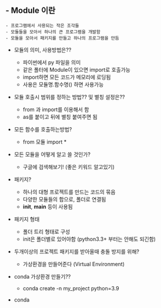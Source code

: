 ## - Module 이란
    - 프로그램에서 사용되는 작은 조각들
    - 모듈들을 모아서 하나의 큰 프로그램을 개발함
    - 모듈을 모아서 패키지를 만들고 하나의 프로그램을 만듬

- 모듈의 의미, 사용방법은??
    - 파이썬에서 py 파일을 의미
    - 같은 폴터에 Module이 있으면 import로 호출가능
    - import하면 모든 코드가 메모리에 로딩됨
    - 사용은 모듈명.함수명() 하면 사용가능

- 모듈 호출시 범위를 정하는 방법?? 및 별칭 설정은??
    - from 과 import를 이용해서 함
    - as를 붙이고 뒤에 별칭 붙여주면 됨

- 모든 함수를 호출하는방법?
    - from  모듈 import *

- 모든 모듈을 어떻게 알고 쓸 것인가?
    - 구글에 검색해보기! (좋은 키워드 알고있기)

- 패키지?
    - 하나의 대형 프로젝트를 만드는 코드의 묶음
    - 다양한 모듈들의 합으로, 폴더로 연결됨
    - __init__, __main__ 등이 사용됨

- 패키지 형태
    - 폴더 트리 형태로 구성
    - init은 폴더별로 있어야함 (python3.3+ 부터는 안해도 되긴함)

- 두개이상의 프로젝트 패키지를 받아올때 충돌 방지를 위해?
    - 가상환경을 만들어준다 (Virtual Environment)

- conda 가상환경 만들기??
    - conda create -n my_project python=3.9
- conda 
